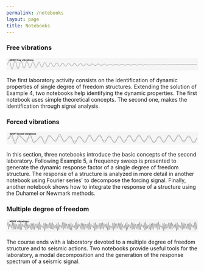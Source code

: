 ```yaml
---
permalink: /notebooks
layout: page
title: Notebooks
---
```


### Free vibrations
![](banner/free.png)

The first laboratory activity consists on the identification of dynamic properties of single degree of freedom structures.
Extending the solution of Example 4, two notebooks help identifying the dynamic properties.
The first notebook uses simple theoretical concepts. The second one, makes the identification through signal analysis.

### Forced vibrations
![](banner/forced.png)

In this section, three notebooks introduce the basic concepts of the second laboratory.
Following Example 5, a frequency sweep is presented to generate the dynamic response factor of a single degree of freedom structure.
The response of a structure is analyzed in more detail in another notebook using Fourier series' to decompose the forcing signal.
Finally, another notebook shows how to integrate the response of a structure using the Duhamel or Newmark methods.

### Multiple degree of freedom
![](banner/mdof.png)

The course ends with a laboratory devoted to a multiple degree of freedom structure and to seismic actions.
Two notebooks provide useful tools for the laboratory, a modal decomposition and the generation of the response spectrum of a seismic signal.
